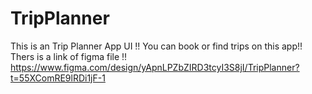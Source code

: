 # TripPlanner

This is an Trip Planner App UI !!
You can book or find trips on this app!!
Thers is a link of figma file !!
https://www.figma.com/design/yApnLPZbZIRD3tcyI3S8jI/TripPlanner?t=55XComRE9lRDi1jF-1

